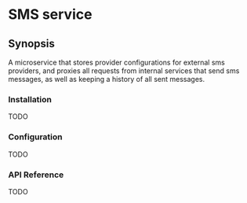 # SMS service
## Synopsis
A microservice that stores provider configurations for external sms providers, and proxies all requests from internal services that send sms messages, as well as keeping a history of all sent messages.

### Installation
TODO

### Configuration
TODO

### API Reference
TODO

